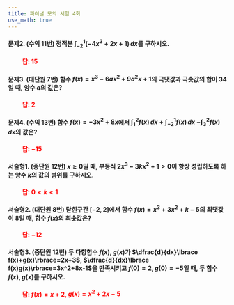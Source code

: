 ```yaml
---
title: 파이널 모의 시험 4회
use_math: true
---
```



#### 문제2. (수익 11번) 정적분 $\displaystyle\int_{-2}^1(-4 x^3+2 x+1)\,dx$를 구하시오.

**<span style="color: red;">$\qquad$답: $15$</span>**

#### 문제3. (대단원 7번) 함수 $f(x)=x^3-6ax^2+9a^2x+1$의 극댓값과 극솟값의 합이 $34$일 때, 양수 $a$의 값은?

**<span style="color: red;">$\qquad$답: $2$</span>**


#### 문제4. (수익 13번) 함수 $f(x)=-3x^2+8x$에서 $\displaystyle\int_1^2 f(x)\, dx+\displaystyle\int_{-2}^1 f(x)\,dx$ $-\displaystyle\int_3^2 f(x)\,dx$의 값은?

**<span style="color: red;">$\qquad$답: $-15$</span>**



#### 서술형1. (중단원 12번) $x\ge0$일 때, 부등식 $2x^3-3kx^2+1>0$이 항상 성립하도록 하는 양수 $k$의 값의 범위를 구하시오.

**<span style="color: red;">$\qquad$답: $0<k<1$</span>**

#### 서술형2. (대단원 8번) 닫힌구간 $[-2, 2]$에서 함수 $f(x)=x^3+3x^2+k-5$의 최댓값이 $8$일 때, 함수 $f(x)$의 최솟값은?

**<span style="color: red;">$\qquad$답: $-12$</span>**

#### 서술형3. (중단원 12번) 두 다항함수 $f(x), g(x)$가 $\dfrac{d}{dx}\lbrace f(x)+g(x)\rbrace=2x+3$, $\dfrac{d}{dx}\lbrace f(x)g(x)\rbrace=3x^2+8x-1$을 만족시키고 $f(0)=2, g(0)=-5$일 때, 두 함수 $f(x), g(x)$를 구하시오.

**<span style="color: red;">$\qquad$답: $f(x)=x+2$, $g(x)=x^2+2x-5$</span>**